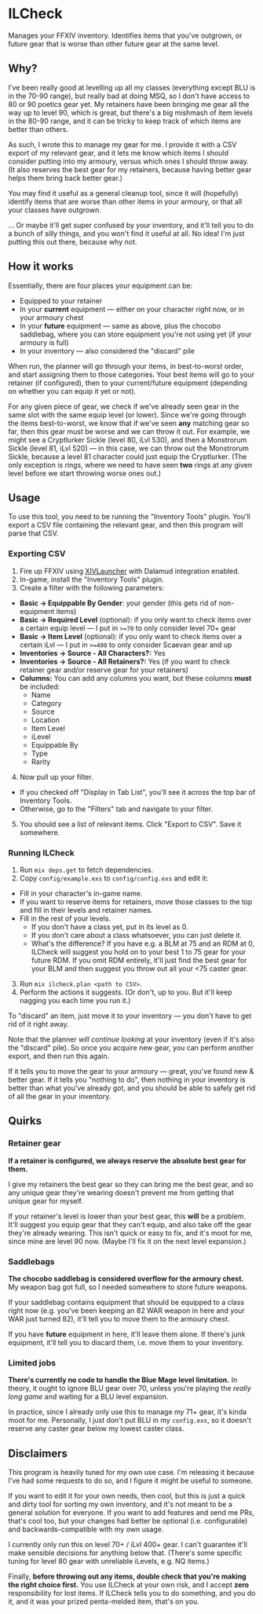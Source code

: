 # ILCheck

Manages your FFXIV inventory.  Identifies items that you've outgrown, or future gear that is worse than other future gear at the same level.

## Why?

I've been really good at levelling up all my classes (everything except BLU is in the 70-90 range), but really bad at doing MSQ, so I don't have access to 80 or 90 poetics gear yet.  My retainers have been bringing me gear all the way up to level 90, which is great, but there's a big mishmash of item levels in the 80-90 range, and it can be tricky to keep track of which items are better than others.

As such, I wrote this to manage my gear for me.  I provide it with a CSV export of my relevant gear, and it lets me know which items I should consider putting into my armoury, versus which ones I should throw away.  (It also reserves the best gear for my retainers, because having better gear helps them bring back better gear.)

You may find it useful as a general cleanup tool, since it will (hopefully) identify items that are worse than other items in your armoury, or that all your classes have outgrown.

… Or maybe it'll get super confused by your inventory, and it'll tell you to do a bunch of silly things, and you won't find it useful at all.  No idea!  I'm just putting this out there, because why not.

## How it works

Essentially, there are four places your equipment can be:

 * Equipped to your retainer
 * In your **current** equipment — either on your character right now, or in your armoury chest
 * In your **future** equipment — same as above, plus the chocobo saddlebag, where you can store equipment you're not using yet (if your armoury is full)
 * In your inventory — also considered the "discard" pile

When run, the planner will go through your items, in best-to-worst order, and start assigning them to those categories.  Your best items will go to your retainer (if configured), then to your current/future equipment (depending on whether you can equip it yet or not).

For any given piece of gear, we check if we've already seen gear in the same slot with the same equip level (or lower).  Since we're going through the items best-to-worst, we know that if we've seen **any** matching gear so far, then this gear must be worse and we can throw it out.  For example, we might see a Cryptlurker Sickle (level 80, iLvl 530), and then a Monstrorum Sickle (level 81, iLvl 520) — in this case, we can throw out the Monstrorum Sickle, because a level 81 character could just equip the Cryptlurker.  (The only exception is rings, where we need to have seen **two** rings at any given level before we start throwing worse ones out.)

## Usage

To use this tool, you need to be running the "Inventory Tools" plugin.  You'll export a CSV file containing the relevant gear, and then this program will parse that CSV.

### Exporting CSV

1. Fire up FFXIV using [XIVLauncher](https://github.com/goatcorp/FFXIVQuickLauncher) with Dalamud integration enabled.
2. In-game, install the "Inventory Tools" plugin.
3. Create a filter with the following parameters:
  * **Basic → Equippable By Gender**: your gender (this gets rid of non-equipment items)
  * **Basic → Required Level** (optional): if you only want to check items over a certain equip level — I put in `>=70` to only consider level 70+ gear
  * **Basic → Item Level** (optional): if you only want to check items over a certain iLvl — I put in `>=400` to only consider Scaevan gear and up
  * **Inventories → Source - All Characters?:** Yes
  * **Inventories → Source - All Retainers?:** Yes (if you want to check retainer gear and/or reserve gear for your retainers)
  * **Columns:** You can add any columns you want, but these columns **must** be included:
    * Name
    * Category
    * Source
    * Location
    * Item Level
    * iLevel
    * Equippable By
    * Type
    * Rarity
4. Now pull up your filter.
  * If you checked off "Display in Tab List", you'll see it across the top bar of Inventory Tools.
  * Otherwise, go to the "Filters" tab and navigate to your filter.
5. You should see a list of relevant items.  Click "Export to CSV".  Save it somewhere.

### Running ILCheck

1. Run `mix deps.get` to fetch dependencies.
2. Copy `config/example.exs` to `config/config.exs` and edit it:
  * Fill in your character's in-game name.
  * If you want to reserve items for retainers, move those classes to the top and fill in their levels and retainer names.
  * Fill in the rest of your levels.
    * If you don't have a class yet, put in its level as 0.
    * If you don't care about a class whatsoever, you can just delete it.
    * What's the difference?  If you have e.g. a BLM at 75 and an RDM at 0, ILCheck will suggest you hold on to your best 1 to 75 gear for your future RDM.  If you omit RDM entirely, it'll just find the best gear for your BLM and then suggest you throw out all your <75 caster gear.
3. Run `mix ilcheck.plan <path to CSV>`.
4. Perform the actions it suggests.  (Or don't, up to you.  But it'll keep nagging you each time you run it.)

To "discard" an item, just move it to your inventory — you don't have to get rid of it right away.

Note that the planner *will continue looking* at your inventory (even if it's also the "discard" pile).  So once you acquire new gear, you can perform another export, and then run this again.

If it tells you to move the gear to your armoury — great, you've found new & better gear.  If it tells you "nothing to do", then nothing in your inventory is better than what you've already got, and you should be able to safely get rid of all the gear in your inventory.

## Quirks

### Retainer gear

**If a retainer is configured, we always reserve the absolute best gear for them.**

I give my retainers the best gear so they can bring me the best gear, and so any unique gear they're wearing doesn't prevent me from getting that unique gear for myself.

If your retainer's level is lower than your best gear, this **will** be a problem.  It'll suggest you equip gear that they can't equip, and also take off the gear they're already wearing.  This isn't quick or easy to fix, and it's moot for me, since mine are level 90 now.  (Maybe I'll fix it on the next level expansion.)

### Saddlebags

**The chocobo saddlebag is considered overflow for the armoury chest.**  My weapon bag got full, so I needed somewhere to store future weapons.

If your saddlebag contains equipment that should be equipped to a class right now (e.g. you've been keeping an 82 WAR weapon in here and your WAR just turned 82), it'll tell you to move them to the armoury chest.

If you have **future** equipment in here, it'll leave them alone.  If there's junk equipment, it'll tell you to discard them, i.e. move them to your inventory.

### Limited jobs

**There's currently no code to handle the Blue Mage level limitation.**  In theory, it ought to ignore BLU gear over 70, unless you're playing the _really long game_ and waiting for a BLU level expansion.

In practice, since I already only use this to manage my 71+ gear, it's kinda moot for me. Personally, I just don't put BLU in my `config.exs`, so it doesn't reserve any caster gear below my lowest caster class.

## Disclaimers

This program is heavily tuned for my own use case.  I'm releasing it because I've had some requests to do so, and I figure it might be useful to someone.

If you want to edit it for your own needs, then cool, but this is just a quick and dirty tool for sorting my own inventory, and it's not meant to be a general solution for everyone.  If you want to add features and send me PRs, that's cool too, but your changes had better be optional (i.e. configurable) and backwards-compatible with my own usage.

I currently only run this on level 70+ / iLvl 400+ gear.  I can't guarantee it'll make sensible decisions for anything below that.  (There's some specific tuning for level 80 gear with unreliable iLevels, e.g. NQ items.)

Finally, **before throwing out any items, double check that you're making the right choice first.**  You use ILCheck at your own risk, and I accept **zero** responsibility for lost items.  If ILCheck tells you to do something, and you do it, and it was your prized penta-melded item, that's on you.
